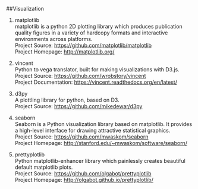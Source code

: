 ##Visualization

1. matplotlib  
matplotlib is a python 2D plotting library which produces publication quality figures in a variety of hardcopy formats and interactive environments across platforms.  
Project Source: https://github.com/matplotlib/matplotlib  
Project Homepage: http://matplotlib.org/

1. vincent  
Python to vega translator, built for making visualizations with D3.js.  
Project Source: https://github.com/wrobstory/vincent  
Project Documentation: https://vincent.readthedocs.org/en/latest/

1. d3py  
A plottling library for python, based on D3.  
Project Source: https://github.com/mikedewar/d3py  

1. seaborn    
Seaborn is a Python visualization library based on matplotlib. It provides a high-level interface for drawing attractive statistical graphics.   
Project Source: https://github.com/mwaskom/seaborn   
Project Homepage: http://stanford.edu/~mwaskom/software/seaborn/

1. prettyplotlib   
Python matplotlib-enhancer library which painlessly creates beautiful default matplotlib plots.   
Project Source: https://github.com/olgabot/prettyplotlib   
Project Homepage: http://olgabot.github.io/prettyplotlib/  
